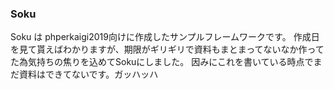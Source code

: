 ### Soku

Soku は phperkaigi2019向けに作成したサンプルフレームワークです。
作成日を見て貰えばわかりますが、期限がギリギリで資料もまとまってないなか作ってた為気持ちの焦りを込めてSokuにしました。
因みにこれを書いている時点でまだ資料はできてないです。ガッハッハ
